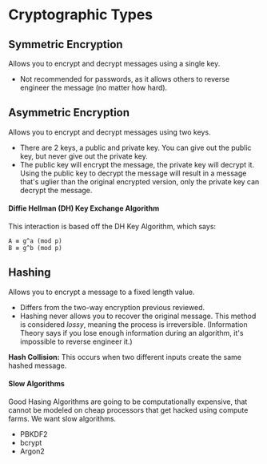 # Cryptographic Types

## Symmetric Encryption
Allows you to encrypt and decrypt messages using a single key. 

- Not recommended for passwords, as it allows others to reverse engineer the message (no matter how hard). 

## Asymmetric Encryption
Allows you to encrypt and decrypt messages using two keys.

- There are 2 keys, a public and private key. You can give out the public key, but never give out the private key.
- The public key will encrypt the message, the private key will decrypt it. Using the public key to decrypt the message will result in a message that's uglier than the original encrypted version, only the private key can decrypt the message.


#### Diffie Hellman (DH) Key Exchange Algorithm
This interaction is based off the DH Key Algorithm, which says:

```
A ≡ g^a (mod p)
B ≡ g^b (mod p)
```


## Hashing
Allows you to encrypt a message to a fixed length value. 

- Differs from the two-way encryption previous reviewed. 
- Hashing never allows you to recover the original message. This method is considered _lossy_, meaning the process is irreversible. (Information Theory says if you lose enough information during an algorithm, it's impossible to reverse engineer it.)

**Hash Collision:** This occurs when two different inputs create the same hashed message. 

#### Slow Algorithms
Good Hasing Algorithms are going to be computationally expensive, that cannot be modeled on cheap processors that get hacked using compute farms. We want slow algorithms. 

- PBKDF2
- bcrypt
- Argon2


